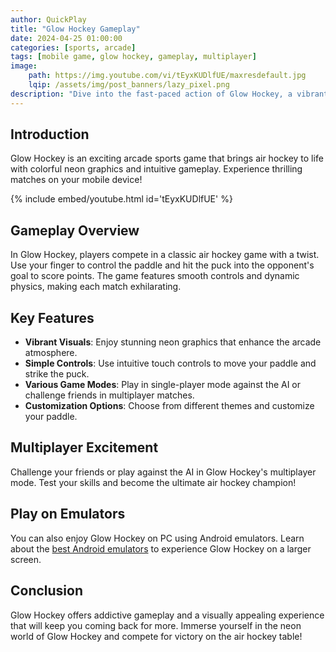 ```yaml
---
author: QuickPlay
title: "Glow Hockey Gameplay"
date: 2024-04-25 01:00:00
categories: [sports, arcade]
tags: [mobile game, glow hockey, gameplay, multiplayer]
image: 
    path: https://img.youtube.com/vi/tEyxKUDlfUE/maxresdefault.jpg
    lqip: /assets/img/post_banners/lazy_pixel.png
description: "Dive into the fast-paced action of Glow Hockey, a vibrant and addictive arcade sports game!"
---
```


## Introduction

Glow Hockey is an exciting arcade sports game that brings air hockey to life with colorful neon graphics and intuitive gameplay. Experience thrilling matches on your mobile device!

{% include embed/youtube.html id='tEyxKUDlfUE' %}

## Gameplay Overview

In Glow Hockey, players compete in a classic air hockey game with a twist. Use your finger to control the paddle and hit the puck into the opponent's goal to score points. The game features smooth controls and dynamic physics, making each match exhilarating.

## Key Features

- **Vibrant Visuals**: Enjoy stunning neon graphics that enhance the arcade atmosphere.
- **Simple Controls**: Use intuitive touch controls to move your paddle and strike the puck.
- **Various Game Modes**: Play in single-player mode against the AI or challenge friends in multiplayer matches.
- **Customization Options**: Choose from different themes and customize your paddle.

## Multiplayer Excitement

Challenge your friends or play against the AI in Glow Hockey's multiplayer mode. Test your skills and become the ultimate air hockey champion!

## Play on Emulators

You can also enjoy Glow Hockey on PC using Android emulators. Learn about the [best Android emulators](https://quickplaymobile.github.io/posts/Top-10-Best-Android-Emulators-for-Windows-and-Mac/) to experience Glow Hockey on a larger screen.

## Conclusion

Glow Hockey offers addictive gameplay and a visually appealing experience that will keep you coming back for more. Immerse yourself in the neon world of Glow Hockey and compete for victory on the air hockey table!
